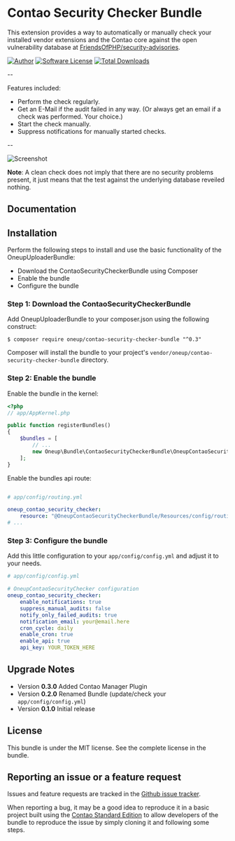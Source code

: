 Contao Security Checker Bundle
==============================

This extension provides a way to automatically or manually check your installed vendor extensions and the Contao core against the open vulnerability database at [FriendsOfPHP/security-advisories](https://github.com/FriendsOfPHP/security-advisories).

[![Author](http://img.shields.io/badge/author-@1upgmbh-blue.svg?style=flat-square)](https://twitter.com/1upgmbh)
[![Software License](http://img.shields.io/badge/license-MIT-brightgreen.svg?style=flat-square)](LICENSE)
[![Total Downloads](http://img.shields.io/packagist/dt/oneup/contao-security-checker-bundle.svg?style=flat-square)](https://packagist.org/packages/oneup/contao-security-checker-bundle)

-- 

Features included:
* Perform the check regularly.
* Get an E-Mail if the audit failed in any way. (Or always get an email if a check was performed. Your choice.)
* Start the check manually.
* Suppress notifications for manually started checks.

--

![Screenshot](https://cloud.githubusercontent.com/assets/754921/15356457/11e74f6e-1cf9-11e6-9d63-a13de0ef31b3.png)

**Note**: A clean check does not imply that there are no security problems present, it just means that the test against the underlying database reveiled nothing.

Documentation
-------------

## Installation

Perform the following steps to install and use the basic functionality of the OneupUploaderBundle:

* Download the ContaoSecurityCheckerBundle using Composer
* Enable the bundle
* Configure the bundle

### Step 1: Download the ContaoSecurityCheckerBundle

Add OneupUploaderBundle to your composer.json using the following construct:

    $ composer require oneup/contao-security-checker-bundle "^0.3"

Composer will install the bundle to your project's ``vendor/oneup/contao-security-checker-bundle`` directory.

### Step 2: Enable the bundle

Enable the bundle in the kernel:

``` php
<?php
// app/AppKernel.php

public function registerBundles()
{
    $bundles = [
        // ...
        new Oneup\Bundle\ContaoSecurityCheckerBundle\OneupContaoSecurityCheckerBundle(),
    ];
}
```

Enable the bundles api route:

``` yml

# app/config/routing.yml

oneup_contao_security_checker:
    resource: "@OneupContaoSecurityCheckerBundle/Resources/config/routing.yml"
# ...
```

### Step 3: Configure the bundle

Add this little configuration to your `app/config/config.yml` and adjust it to your needs.

```yaml
# app/config/config.yml

# OneupContaoSecurityChecker configuration
oneup_contao_security_checker:
    enable_notifications: true
    suppress_manual_audits: false
    notify_only_failed_audits: true
    notification_email: your@email.here
    cron_cycle: daily
    enable_cron: true
    enable_api: true
    api_key: YOUR_TOKEN_HERE
```

Upgrade Notes
-------------
* Version **0.3.0** Added Contao Manager Plugin
* Version **0.2.0** Renamed Bundle (update/check your `app/config/config.yml`)
* Version **0.1.0** Initial release

License
-------

This bundle is under the MIT license. See the complete license in the bundle.


Reporting an issue or a feature request
---------------------------------------

Issues and feature requests are tracked in the [Github issue tracker](https://github.com/1up-lab/contao-security-checker-bundle/issues).

When reporting a bug, it may be a good idea to reproduce it in a basic project
built using the [Contao Standard Edition](https://github.com/contao/standard-edition)
to allow developers of the bundle to reproduce the issue by simply cloning it
and following some steps.
